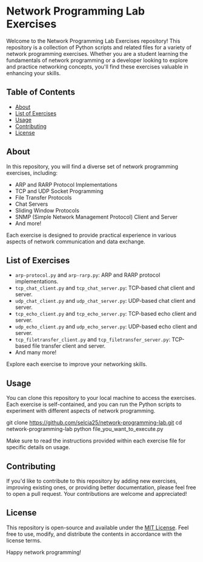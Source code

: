 # Network Programming Lab Exercises

Welcome to the Network Programming Lab Exercises repository! This repository is a collection of Python scripts and related files for a variety of network programming exercises. Whether you are a student learning the fundamentals of network programming or a developer looking to explore and practice networking concepts, you'll find these exercises valuable in enhancing your skills.

## Table of Contents

- [About](#about)
- [List of Exercises](#list-of-exercises)
- [Usage](#usage)
- [Contributing](#contributing)
- [License](#license)

## About

In this repository, you will find a diverse set of network programming exercises, including:

- ARP and RARP Protocol Implementations
- TCP and UDP Socket Programming
- File Transfer Protocols
- Chat Servers
- Sliding Window Protocols
- SNMP (Simple Network Management Protocol) Client and Server
- And more!

Each exercise is designed to provide practical experience in various aspects of network communication and data exchange.

## List of Exercises

- `arp-protocol.py` and `arp-rarp.py`: ARP and RARP protocol implementations.
- `tcp_chat_client.py` and `tcp_chat_server.py`: TCP-based chat client and server.
- `udp_chat_client.py` and `udp_chat_server.py`: UDP-based chat client and server.
- `tcp_echo_client.py` and `tcp_echo_server.py`: TCP-based echo client and server.
- `udp_echo_client.py` and `udp_echo_server.py`: UDP-based echo client and server.
- `tcp_filetransfer_client.py` and `tcp_filetransfer_server.py`: TCP-based file transfer client and server.
- And many more!

Explore each exercise to improve your networking skills.

## Usage

You can clone this repository to your local machine to access the exercises. Each exercise is self-contained, and you can run the Python scripts to experiment with different aspects of network programming.

git clone https://github.com/selcia25/network-programming-lab.git
cd network-programming-lab
python file_you_want_to_execute.py

Make sure to read the instructions provided within each exercise file for specific details on usage.

## Contributing

If you'd like to contribute to this repository by adding new exercises, improving existing ones, or providing better documentation, please feel free to open a pull request. Your contributions are welcome and appreciated!

## License

This repository is open-source and available under the [MIT License](LICENSE). Feel free to use, modify, and distribute the contents in accordance with the license terms.

Happy network programming!
